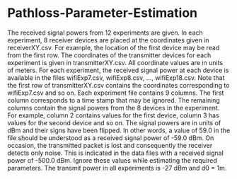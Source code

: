 # Pathloss-Parameter-Estimation

The received signal powers from 12 experiments are given. In each experiment, 8 receiver devices are placed at
the coordinates given in receiverXY.csv. For example, the location of the first device may be read from the first
row. The coordinates of the transmitter devices for each experiment is given in transmitterXY.csv. All coordinate
values are in units of meters. For each experiment, the received signal power at each device is available in the files
wifiExp7.csv, wifiExp8.csv, ..., wifiExp18.csv. Note that the first row of transmitterXY.csv contains the
coordinates corresponding to wifiExp7.csv and so on.
Each experiment file contains 9 columns. The first column corresponds to a time stamp that may be ignored. The
remaining columns contain the signal powers from the 8 devices in the experiment. For example, column 2 contains
values for the first device, column 3 has values for the second device and so on. The signal powers are in units of dBm
and their signs have been flipped. In other words, a value of 59.0 in the file should be understood as a received signal
power of -59.0 dBm. On occasion, the transmitted packet is lost and consequently the receiver detects only noise.
This is indicated in the data files with a received signal power of -500.0 dBm. Ignore these values while estimating the
required parameters.
The transmit power in all experiments is -27 dBm and d0 = 1m.
